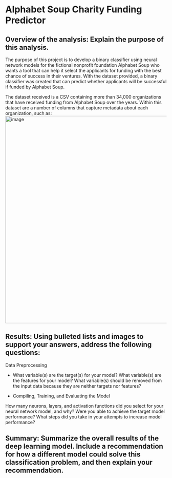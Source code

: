 # Alphabet Soup Charity Funding Predictor

## Overview of the analysis: Explain the purpose of this analysis.
The purpose of this project is to develop a binary classifier using neural network models for the fictional nonprofit foundation Alphabet Soup who wants a tool that can help it select the applicants for funding with the best chance of success in their ventures. With the dataset provided, a binary classifier was created that can predict whether applicants will be successful if funded by Alphabet Soup.

The dataset received is a CSV containing more than 34,000 organizations that have received funding from Alphabet Soup over the years. Within this dataset are a number of columns that capture metadata about each organization, such as:
<img width="646" alt="image" src="https://github.com/vasabril98/deep-learning-challenge/assets/120423945/afdfc559-e609-40bf-a67d-830669b5868e">


## Results: Using bulleted lists and images to support your answers, address the following questions:

Data Preprocessing

* What variable(s) are the target(s) for your model?
What variable(s) are the features for your model?
What variable(s) should be removed from the input data because they are neither targets nor features?

* Compiling, Training, and Evaluating the Model

How many neurons, layers, and activation functions did you select for your neural network model, and why?
Were you able to achieve the target model performance?
What steps did you take in your attempts to increase model performance?

## Summary: Summarize the overall results of the deep learning model. Include a recommendation for how a different model could solve this classification problem, and then explain your recommendation.
